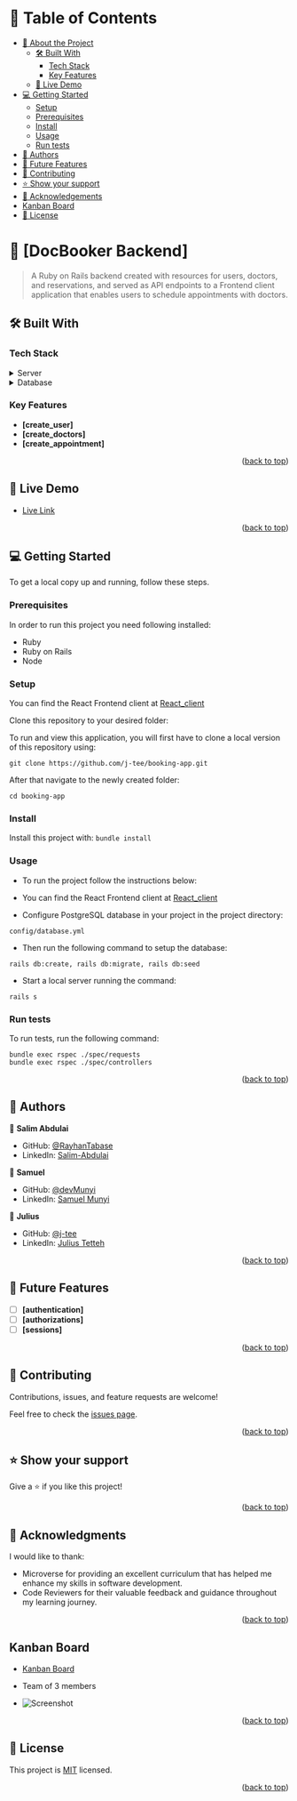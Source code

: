 <a name="readme-top"></a>

# 📗 Table of Contents

- [📖 About the Project](#about-project)
  - [🛠 Built With](#built-with)
    - [Tech Stack](#tech-stack)
    - [Key Features](#key-features)
  - [🚀 Live Demo](#live-demo)
- [💻 Getting Started](#getting-started)
  - [Setup](#setup)
  - [Prerequisites](#prerequisites)
  - [Install](#install)
  - [Usage](#usage)
  - [Run tests](#run-tests)
- [👥 Authors](#authors)
- [🔭 Future Features](#future-features)
- [🤝 Contributing](#contributing)
- [⭐️ Show your support](#support)
- [🙏 Acknowledgements](#acknowledgements)
- [Kanban Board](#kanban_board)
- [📝 License](#license)

<!-- PROJECT DESCRIPTION -->

# 📖 [DocBooker Backend] <a name="about-project"></a>

> A Ruby on Rails backend created with resources for users, doctors, and reservations, and served as API endpoints to a Frontend client application that enables users to schedule appointments with doctors.

## 🛠 Built With <a name="built-with"></a>

### Tech Stack <a name="tech-stack"></a>

<details>
<summary>Server</summary>
  <ul>
    <li><a href="https://rubyonrails.org/">Ruby on Rails</a></li>
  </ul>
</details>

<details>
<summary>Database</summary>
  <ul>
    <li><a href="https://www.postgresql.org/">PostgreSQL</a></li>
  </ul>
</details>

<!-- Features -->

### Key Features <a name="key-features"></a>

- **[create_user]**
- **[create_doctors]**
- **[create_appointment]**

<p align="right">(<a href="#readme-top">back to top</a>)</p>

<!-- LIVE DEMO -->

## 🚀 Live Demo <a name="live-demo"></a>

- [Live Link](https://booking-backend-e3gn.onrender.com/api-docs/index.html)

<p align="right">(<a href="#readme-top">back to top</a>)</p>

<!-- GETTING STARTED -->

## 💻 Getting Started <a name="getting-started"></a>

To get a local copy up and running, follow these steps.

### Prerequisites

In order to run this project you need following installed:

- Ruby
- Ruby on Rails
- Node

### Setup

You can find the React Frontend client at [React_client](https://github.com/j-tee/front-end-booking-app/tree/development)

Clone this repository to your desired folder:

To run and view this application, you will first have to clone a local version of this repository using:

`git clone https://github.com/j-tee/booking-app.git`

After that navigate to the newly created folder:

`cd booking-app`

### Install

Install this project with:
 `bundle install`

### Usage

- To run the project follow the instructions below:

- You can find the React Frontend client at [React_client](https://github.com/RayhanTabase/hello-react-front-end)

- Configure PostgreSQL database in your project in the project directory:

`config/database.yml`

- Then run the following command to setup the database:
```
rails db:create, rails db:migrate, rails db:seed
```

- Start a local server running the command:

`rails s`


### Run tests

To run tests, run the following command:

```
bundle exec rspec ./spec/requests
bundle exec rspec ./spec/controllers
```

<p align="right">(<a href="#readme-top">back to top</a>)</p>

<!-- AUTHORS -->

## 👥 Authors <a name="authors"></a>

👤 **Salim Abdulai**

- GitHub: [@RayhanTabase](https://github.com/RayhanTabase)
- LinkedIn: [Salim-Abdulai](https://linkedin.com/in/salim-abdulai-5430065b)

👤 **Samuel**

- GitHub: [@devMunyi](https://github.com/devMunyi)
- LinkedIn: [Samuel Munyi](https://www.linkedin.com/in/samuel-munyi)

👤 **Julius**

- GitHub: [@j-tee](https://github.com/j-tee)
- LinkedIn: [Julius Tetteh](https://www.linkedin.com/in/julius-tetteh)

<p align="right">(<a href="#readme-top">back to top</a>)</p>

<!-- FUTURE FEATURES -->

## 🔭 Future Features <a name="future-features"></a>

- [ ] **[authentication]**
- [ ] **[authorizations]**
- [ ] **[sessions]**

<p align="right">(<a href="#readme-top">back to top</a>)</p>

<!-- CONTRIBUTING -->

## 🤝 Contributing <a name="contributing"></a>

Contributions, issues, and feature requests are welcome!

Feel free to check the [issues page](../../issues/).

<p align="right">(<a href="#readme-top">back to top</a>)</p>

<!-- SUPPORT -->

## ⭐️ Show your support <a name="support"></a>

Give a ⭐️ if you like this project!

<p align="right">(<a href="#readme-top">back to top</a>)</p>

<!-- ACKNOWLEDGEMENTS -->

## 🙏 Acknowledgments <a name="acknowledgements"></a>
I would like to thank:
- Microverse for providing an excellent curriculum that has helped me enhance my skills in software development.
- Code Reviewers for their valuable feedback and guidance throughout my learning journey.

<p align="right">(<a href="#readme-top">back to top</a>)</p>

<!-- Kanban Board -->

## Kanban Board <a name="kanban_board"></a>

- [Kanban Board](https://github.com/users/j-tee/projects/5/views/1)

- Team of 3 members

- ![Screenshot](https://user-images.githubusercontent.com/5064641/220668473-0516ef00-93e7-4a4c-a077-ac8cbc5c500a.png)


<p align="right">(<a href="#readme-top">back to top</a>)</p>

<!-- LICENSE -->

## 📝 License <a name="license"></a>

This project is [MIT](./MIT.md) licensed.

<p align="right">(<a href="#readme-top">back to top</a>)</p>
